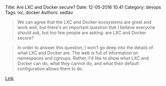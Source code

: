 Title: Are LXC and Docker secure?
Date: 12-05-2016 10:41
Category: devops
Tags: lxc, docker
Authors: sedlav

> We can agree that the LXC and Docker ecosystems are great and work well, but there's an important question that I believe everyone should ask, but too few people are asking: are LXC and Docker secure?

> In order to answer this question, I won't go deep into the details of what LXC and Docker are. The web is full of information on namespaces and cgroups. Rather, I'd like to show what LXC and Docker can do, what they cannot do, and what their default configuration allows them to do.

[Link](http://andrea.corbellini.name/2015/02/20/are-lxc-and-docker-secure/)
